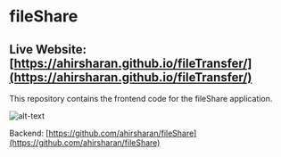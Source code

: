 # fileShare
## Live Website: [https://ahirsharan.github.io/fileTransfer/](https://ahirsharan.github.io/fileTransfer/)

This repository contains the frontend code for the fileShare application.

![alt-text](https://i.ibb.co/rwfLcvK/up1.jpg) 

Backend: [https://github.com/ahirsharan/fileShare](https://github.com/ahirsharan/fileShare)
